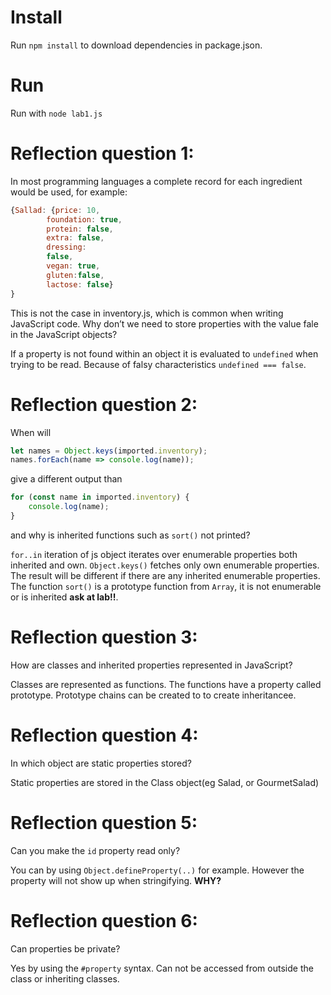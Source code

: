 # Install
Run `npm install` to download dependencies in package.json.

# Run
Run with `node lab1.js`

# Reflection question 1:

In most programming languages a complete record for each ingredient
would be used, for example: 
```js
{Sallad: {price: 10, 
        foundation: true, 
        protein: false, 
        extra: false, 
        dressing: 
        false, 
        vegan: true, 
        gluten:false,  
        lactose: false}
}
```
This is not the case in inventory.js, which is common when writing JavaScript code. Why don’t we
need to store properties with the value fale in the JavaScript objects?

If a property is not found within an object it is evaluated to `undefined` 
when trying to be read. Because of falsy characteristics `undefined === false`. 

# Reflection question 2: 
When will 
```js
let names = Object.keys(imported.inventory);
names.forEach(name => console.log(name));
```
give a different output than
```js
for (const name in imported.inventory) {
    console.log(name);
}
```
and why is inherited functions such as `sort()` not printed?

`for..in` iteration of js object iterates over enumerable properties both inherited and own.
`Object.keys()` fetches only own enumerable properties. The result will be different if there
are any inherited enumerable properties.
The function `sort()` is a prototype function from `Array`, it is not enumerable or is inherited 
__ask at lab!!__. 


# Reflection question 3: 
How are classes and inherited properties represented in JavaScript?

Classes are represented as functions. The functions have a property
called prototype. Prototype chains can be created to to create inheritancee.

# Reflection question 4:
In which object are static properties stored?


Static properties are stored in the Class object(eg Salad, or GourmetSalad) 


# Reflection question 5:
Can you make the `id` property read only?


You can by using `Object.defineProperty(..)` for example. However the property
will not show up when stringifying. __WHY?__


# Reflection question 6:
Can properties be private?


Yes by using the `#property` syntax. Can not be accessed from outside the class 
or inheriting classes.


